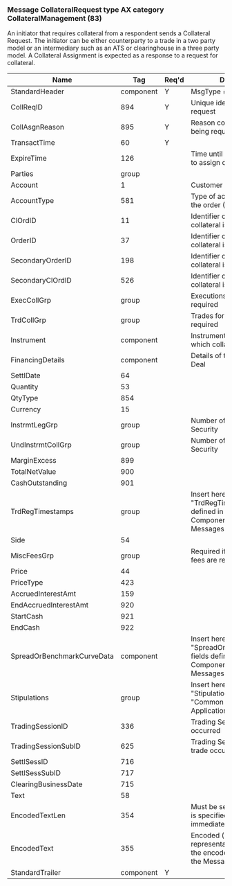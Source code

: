 ### Message CollateralRequest type AX category CollateralManagement (83)

An initiator that requires collateral from a respondent sends a Collateral Request. The initiator can be either counterparty to a trade in a two party model or an intermediary such as an ATS or clearinghouse in a three party model. A Collateral Assignment is expected as a response to a request for collateral.

| Name                       | Tag       | Req'd | Documentation                                                                                                                  |
|----------------------------|-----------|----------|-------------------------------------------------------------------------------------------------------------------------------|
| StandardHeader             | component |   Y   | MsgType = AX                                                                                                                   |
| CollReqID                  | 894       |   Y   | Unique identifier for collateral request                                                                                       |
| CollAsgnReason             | 895       |   Y   | Reason collateral assignment is being requested                                                                                |
| TransactTime               | 60        |   Y   |                                                                                                                                |
| ExpireTime                 | 126       |       | Time until when Respondent has to assign collateral                                                                            |
| Parties                    | group     |       |                                                                                                                                |
| Account                    | 1         |       | Customer Account                                                                                                               |
| AccountType                | 581       |       | Type of account associated with the order (Origin)                                                                             |
| ClOrdID                    | 11        |       | Identifier of order for which collateral is required                                                                           |
| OrderID                    | 37        |       | Identifier of order for which collateral is required                                                                           |
| SecondaryOrderID           | 198       |       | Identifier of order for which collateral is required                                                                           |
| SecondaryClOrdID           | 526       |       | Identifier of order for which collateral is required                                                                           |
| ExecCollGrp                | group     |       | Executions for which collateral is required                                                                                    |
| TrdCollGrp                 | group     |       | Trades for which collateral is required                                                                                        |
| Instrument                 | component |       | Instrument that was traded for which collateral is required                                                                    |
| FinancingDetails           | component |       | Details of the Agreement and Deal                                                                                              |
| SettlDate                  | 64        |       |                                                                                                                                |
| Quantity                   | 53        |       |                                                                                                                                |
| QtyType                    | 854       |       |                                                                                                                                |
| Currency                   | 15        |       |                                                                                                                                |
| InstrmtLegGrp              | group     |       | Number of legs that make up the Security                                                                                       |
| UndInstrmtCollGrp          | group     |       | Number of legs that make up the Security                                                                                       |
| MarginExcess               | 899       |       |                                                                                                                                |
| TotalNetValue              | 900       |       |                                                                                                                                |
| CashOutstanding            | 901       |       |                                                                                                                                |
| TrdRegTimestamps           | group     |       | Insert here the set of "TrdRegTimestamps" fields defined in "Common Components of Application Messages"                        |
| Side                       | 54        |       |                                                                                                                                |
| MiscFeesGrp                | group     |       | Required if any miscellaneous fees are reported.                                                                               |
| Price                      | 44        |       |                                                                                                                                |
| PriceType                  | 423       |       |                                                                                                                                |
| AccruedInterestAmt         | 159       |       |                                                                                                                                |
| EndAccruedInterestAmt      | 920       |       |                                                                                                                                |
| StartCash                  | 921       |       |                                                                                                                                |
| EndCash                    | 922       |       |                                                                                                                                |
| SpreadOrBenchmarkCurveData | component |       | Insert here the set of "SpreadOrBenchmarkCurveData" fields defined in "Common Components of Application Messages"              |
| Stipulations               | group     |       | Insert here the set of "Stipulations" fields defined in "Common Components of Application Messages"                            |
| TradingSessionID           | 336       |       | Trading Session in which trade occurred                                                                                        |
| TradingSessionSubID        | 625       |       | Trading Session Subid in which trade occurred                                                                                  |
| SettlSessID                | 716       |       |                                                                                                                                |
| SettlSessSubID             | 717       |       |                                                                                                                                |
| ClearingBusinessDate       | 715       |       |                                                                                                                                |
| Text                       | 58        |       |                                                                                                                                |
| EncodedTextLen             | 354       |       | Must be set if EncodedText field is specified and must immediately precede it.                                                 |
| EncodedText                | 355       |       | Encoded (non-ASCII characters) representation of the Text field in the encoded format specified via the MessageEncoding field. |
| StandardTrailer            | component |   Y   |                                                                                                                                |

